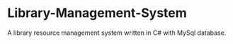 # Library-Management-System
A library resource management system written in C# with MySql database.
